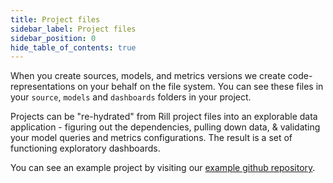 ```yaml
---
title: Project files
sidebar_label: Project files
sidebar_position: 0
hide_table_of_contents: true
---
```


<!-- WARNING: There are links to this page in source code. If you move it, find and replace the links and consider adding a redirect in docusaurus.config.js. -->

When you create sources, models, and metrics versions we create code-representations on your behalf on the file system. You can see these files in your `source`, `models` and `dashboards` folders in your project. 

Projects can be "re-hydrated" from Rill project files into an explorable data application - figuring out the dependencies, pulling down data, & validating your model queries and metrics configurations. The result is a set of functioning exploratory dashboards.

You can see an example project by visiting our [example github repository](https://github.com/rilldata/rill-developer-example.git).
